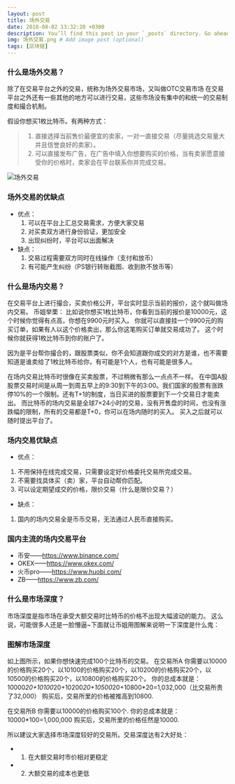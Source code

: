 ```yaml
---
layout: post
title: 场外交易
date: 2018-08-02 13:32:20 +0300
description: You’ll find this post in your `_posts` directory. Go ahead and edit it and re-build the site to see your changes. # Add post description (optional)
img: 场外交易.png # Add image post (optional)
tags: [区块链]
---
```


### 什么是场外交易？

除了在交易平台之外的交易，统称为场外交易市场，又叫做OTC交易市场
在交易平台之外还有一些其他的地方可以进行交易，这些市场没有集中的和统一的交易制度和撮合机制。
 

假设你想买1枚比特币。有两种方式：
>  1. 直接选择当前售价最便宜的卖家，一对一直接交易（尽量挑选交易量大并且信誉良好的卖家）。
>  2. 可以直接发布广告，在广告中填入你想要购买的价格，当有卖家愿意接受你的价格时，卖家会在平台联系你并完成交易。

![场外交易](http://bjiebtc.oss-cn-beijing.aliyuncs.com/bjiebtc/2018/01/changwaijiaoyi.png)

### 场外交易的优缺点
- 优点：
  1. 可以在平台上汇总交易需求，方便大家交易
  2. 对买卖双方进行身份验证，更加安全
  3. 出现纠纷时，平台可以出面解决
- 缺点：
  1. 交易过程需要双方同时在线操作（支付和放币）
  2. 有可能产生纠纷（PS银行转账截图、收到款不放币等）



### 什么是场内交易？

在交易平台上进行撮合，买卖价格公开，平台实时显示当前的报价，这个就叫做场内交易。
币姐举栗：
比如说你想买1枚比特币，你看到当前的报价是10000元，这个时候你觉得有点高，你想在9900元时买入。
你就可以直接挂一个9900元的购买订单，如果有人以这个价格卖出，那么你这笔购买订单就交易成功了。
这个时候你就获得1枚比特币到你的账户了。

因为是平台帮你撮合的，跟股票类似，你不会知道跟你成交的对方是谁，也不需要知道是谁卖给了1枚比特币给你，有可能是1个人，也有可能是很多人。
 
在场内交易比特币时很像在买卖股票，不过稍微有那么一点点不一样。
在中国A股股票交易时间是从周一到周五早上的9:30到下午的3:00。我们国家的股票有涨跌停10%的一个限制。还有T+1的制度，当日买进的股票要到下一个交易日才能卖出。
而比特币的场内交易是全球7×24小时的交易，没有开售盘的时间，也没有涨跌幅的限制，所有的交易都是T+0，你可以在场内随时的买入。
买入之后就可以随时提出平台了。
 
### 场内交易优缺点
-  优点：
1. 不用保持在线完成交易，只需要设定好价格委托交易所完成交易。
2. 不需要找具体买（卖）家，平台自动帮你匹配。
3. 可以设定期望成交的价格，限价交易（什么是限价交易？）

-  缺点：
1. 国内的场内交易全是币币交易，无法通过人民币直接购买。
 
### 国内主流的场内交易平台
- 币安——https://www.binance.com/
- OKEX——https://www.okex.com/
- 火币pro——https://www.huobi.com/
- ZB——https://www.zb.com/
 

### 什么是市场深度？
市场深度是指市场在承受大额交易时比特币的价格不出现大幅波动的能力。
这么说，可能很多人还是一脸懵逼~下面就让币姐用图解来说明一下深度是什么鬼：
 
### 图解市场深度

如上图所示，如果你想快速完成100个比特币的交易。
在交易所A
你需要以10000的价格购买20个，以10100的价格购买20个，以10200的价格购买20个，以10500的价格购买20个，以10800的价格购买20个。
你的总成本就是：10000*20+10100*20+10200*20+10500*20+10800*20=1,032,000（比交易所贵了32,000）
购买后，交易所里的价格被推高到10800.
 
在交易所B
你需要以10000的价格购买100个.
你的总成本就是：10000*100=1,000,000
购买后，交易所里的价格任然是10000.
 
所以建议大家选择市场深度较好的交易所。交易深度达有2大好处：
-  1. 在大额交易时市价相对更稳定
-  2. 大额交易的成本也更低